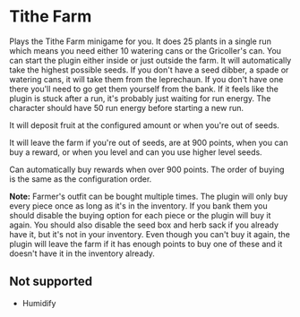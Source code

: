 # Tithe Farm

Plays the Tithe Farm minigame for you. It does 25 plants in a single run which means you need either 10
watering cans or the Gricoller's can. You can start the plugin either inside or just outside the farm. It will
automatically take the highest possible seeds. If you don't have a seed dibber, a spade or watering cans, it will take
them from the leprechaun. If you don't have one there you'll need to go get them yourself from the bank. If it feels
like the plugin is stuck after a run, it's probably just waiting for run energy. The character should have 50 run
energy before starting a new run.

It will deposit fruit at the configured amount or when you're out of seeds.

It will leave the farm if you're out of seeds, are at 900 points, when you can buy a reward, or when you level
and can you use higher level seeds.

Can automatically buy rewards when over 900 points. The order of buying is the same as the configuration order.

**Note:** Farmer's outfit can be bought multiple times. The plugin will only buy every piece once as long as it's in
the inventory. If you bank them you should disable the buying option for each piece or the plugin will buy it again.
You should also disable the seed box and herb sack if you already have it, but it's not in your inventory. Even though
you can't buy it again, the plugin will leave the farm if it has enough points to buy one of these and it doesn't have
it in the inventory already.

## Not supported

* Humidify
